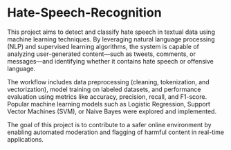 # Hate-Speech-Recognition


This project aims to detect and classify hate speech in textual data using machine learning techniques. By leveraging natural language processing (NLP) and supervised learning algorithms, the system is capable of analyzing user-generated content—such as tweets, comments, or messages—and identifying whether it contains hate speech or offensive language.

The workflow includes data preprocessing (cleaning, tokenization, and vectorization), model training on labeled datasets, and performance evaluation using metrics like accuracy, precision, recall, and F1-score. Popular machine learning models such as Logistic Regression, Support Vector Machines (SVM), or Naive Bayes were explored and implemented.

The goal of this project is to contribute to a safer online environment by enabling automated moderation and flagging of harmful content in real-time applications.

